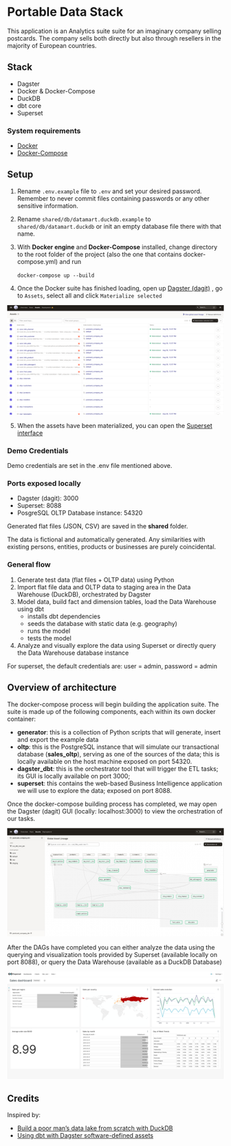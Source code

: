 # Portable Data Stack

This application is an Analytics suite suite for an imaginary company selling postcards. The company sells both directly but also through resellers in the majority of European countries.

## Stack

- Dagster
- Docker & Docker-Compose
- DuckDB
- dbt core
- Superset


### System requirements
* [Docker](https://docs.docker.com/engine/install/)
* [Docker-Compose](https://docs.docker.com/compose/install/)

## Setup

1. Rename `.env.example` file to `.env` and set your desired password. Remember to never commit files containing passwords or any other sensitive information.

2. Rename `shared/db/datamart.duckdb.example` to `shared/db/datamart.duckdb` or init an empty database file there with that name.

3. With **Docker engine** and **Docker-Compose** installed, change directory to the root folder of the project (also the one that contains docker-compose.yml) and run

    `docker-compose up --build`

4. Once the Docker suite has finished loading, open up [Dagster (dagit)](http://localhost:3000) , go to `Assets`, select all and click `Materialize selected`

![Dagit](resources/dagit.png "Dagit")

5. When the assets have been materialized, you can open the [Superset interface](`http://localhost:8088`)


### Demo Credentials

Demo credentials are set in the .env file mentioned above. 

### Ports exposed locally
* Dagster (dagit): 3000
* Superset: 8088
* PosgreSQL OLTP Database instance: 54320

Generated flat files (JSON, CSV) are saved in the **shared** folder.

The data is fictional and automatically generated. Any similarities with existing persons, entities, products or businesses are purely coincidental.

### General flow

1. Generate test data (flat files + OLTP data) using Python
2. Import flat file data and OLTP data to staging area in the Data Warehouse (DuckDB), orchestrated by Dagster
3. Model data, build fact and dimension tables, load the Data Warehouse using dbt
    - installs dbt dependencies
    - seeds the database with static data (e.g. geography)
    - runs the model
    - tests the model
4. Analyze and visually explore the data using Superset or directly query the Data Warehouse database instance

For superset, the default credentials are: user = admin, password = admin


## Overview of architecture

The docker-compose process will begin building the application suite. The suite is made up of the following components, each within its own docker container:
* **generator**: this is a collection of Python scripts that will generate, insert and export the example data
* **oltp**: this is the PostgreSQL instance that will simulate our transactional database (**sales_oltp**), serving as one of the sources of the data; this is locally available on the host machine exposed on port 54320.
* **dagster_dbt**: this is the orchestrator tool that will trigger the ETL tasks; its GUI is locally available on port 3000; 
* **superset**: this contains the web-based Business Intelligence application we will use to explore the data; exposed on port 8088.

Once the docker-compose building process has completed, we may open the Dagster (dagit) GUI (locally: localhost:3000) to view the orchestration of our tasks.



![Dagster](resources/orchestration.png "Orchestration with Dagster")


After the DAGs have completed you can either analyze the data using the querying and visualization tools provided by Superset (available locally on port 8088), or query the Data Warehouse (available as a DuckDB Database)

![Apache Superset](resources/superset.png "Superset")


## Credits

Inspired by:
- [Build a poor man’s data lake from scratch with DuckDB](https://dagster.io/blog/duckdb-data-lake)
- [Using dbt with Dagster software-defined assets](https://docs.dagster.io/integrations/dbt/using-dbt-with-dagster)